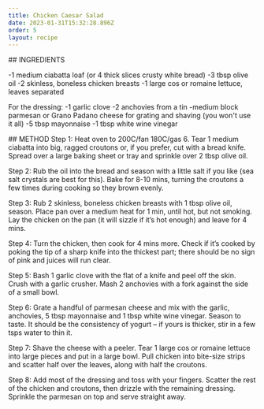 ```yaml
---
title: Chicken Caesar Salad
date: 2023-01-31T15:32:28.896Z
order: 5
layout: recipe
---
```


#﻿# INGREDIENTS

-1 medium ciabatta loaf (or 4 thick slices crusty white bread)
-3 tbsp olive oil
-2 skinless, boneless chicken breasts
-1 large cos or romaine lettuce, leaves separated

For the dressing:
-1 garlic clove
-2 anchovies from a tin
-medium block parmesan or Grano Padano cheese for grating and shaving (you won't use it all)
-5 tbsp mayonnaise
-1 tbsp white wine vinegar

#﻿# METHOD
Step 1:
Heat oven to 200C/fan 180C/gas 6. Tear 1 medium ciabatta into big, ragged croutons or, if you prefer, cut with a bread knife. Spread over a large baking sheet or tray and sprinkle over 2 tbsp olive oil.



Step 2:
Rub the oil into the bread and season with a little salt if you like (sea salt crystals are best for this). Bake for 8-10 mins, turning the croutons a few times during cooking so they brown evenly.



Step 3:
Rub 2 skinless, boneless chicken breasts with 1 tbsp olive oil, season. Place pan over a medium heat for 1 min, until hot, but not smoking. Lay the chicken on the pan (it will sizzle if it’s hot enough) and leave for 4 mins.



Step 4:
Turn the chicken, then cook for 4 mins more. Check if it’s cooked by poking the tip of a sharp knife into the thickest part; there should be no sign of pink and juices will run clear.


Step 5:
Bash 1 garlic clove with the flat of a knife and peel off the skin. Crush with a garlic crusher. Mash 2 anchovies with a fork against the side of a small bowl.


Step 6:
Grate a handful of parmesan cheese and mix with the garlic, anchovies, 5 tbsp mayonnaise and 1 tbsp white wine vinegar. Season to taste. It should be the consistency of yogurt – if yours is thicker, stir in a few tsps water to thin it.


Step 7:
Shave the cheese with a peeler. Tear 1 large cos or romaine lettuce into large pieces and put in a large bowl. Pull chicken into bite-size strips and scatter half over the leaves, along with half the croutons.


Step 8:
Add most of the dressing and toss with your fingers. Scatter the rest of the chicken and croutons, then drizzle with the remaining dressing. Sprinkle the parmesan on top and serve straight away.